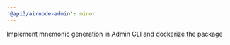 ```yaml
---
'@api3/airnode-admin': minor
---
```


Implement mnemonic generation in Admin CLI and dockerize the package

